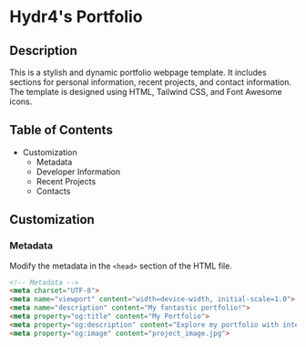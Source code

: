 # Hydr4's Portfolio

## Description

This is a stylish and dynamic portfolio webpage template. It includes sections for personal information, recent projects, and contact information. The template is designed using HTML, Tailwind CSS, and Font Awesome icons.

## Table of Contents

- Customization
  - Metadata
  - Developer Information
  - Recent Projects
  - Contacts

## Customization

### Metadata

Modify the metadata in the `<head>` section of the HTML file.

```html
<!-- Metadata -->
<meta charset="UTF-8">
<meta name="viewport" content="width=device-width, initial-scale=1.0">
<meta name="description" content="My fantastic portfolio!">
<meta property="og:title" content="My Portfolio">
<meta property="og:description" content="Explore my portfolio with interesting projects">
<meta property="og:image" content="project_image.jpg">
```
